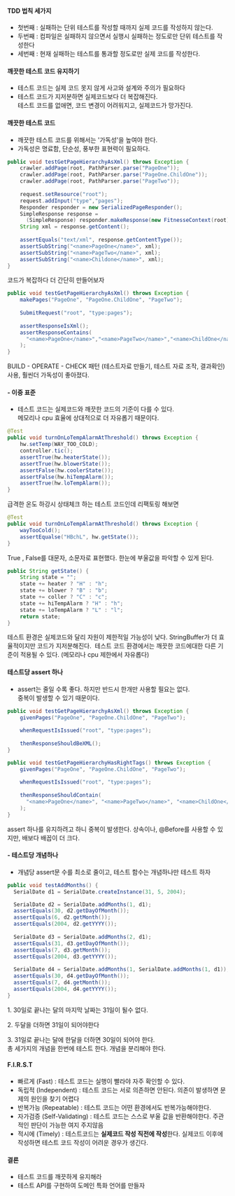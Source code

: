 #### **TDD 법칙 세가지**

-   첫번째 : 실패하는 단위 테스트를 작성할 때까지 실제 코드를 작성하지 않는다.
-   두번째 : 컴파일은 실패하지 않으면서 실행시 실패하는 정도로만 단위 테스트를 작성한다
-   세번째 : 현재 실패하는 테스트를 통과할 정도로만 실제 코드를 작성한다.

#### **깨끗한 테스트 코드 유지하기**

-   테스트 코드는 실제 코드 못지 않게 사고와 설계와 주의가 필요하다
-   테스트 코드가 지저분하면 실제코드보다 더 복잡해진다.  
    테스트 코드를 없애면, 코드 변경이 어려워지고, 실제코드가 망가진다.

#### **깨끗한 테스트 코드**

-   깨끗한 테스트 코드를 위해서는 '가독성'을 높여야 한다.
-   가독성은 명료함, 단순성, 풍부한 표현력이 필요하다.

```java
public void testGetPageHierarchyAsXml() throws Exception {
    crawler.addPage(root, PathParser.parse("PageOne"));
    crawler.addPage(root, PathParser.parse("PageOne.ChildOne"));
    crawler.addPage(root, PathParser.parse("PageTwo"));
    
    request.setResource("root");
    request.addInput("type","pages");
    Responder responder = new SerializedPageResponder();
    SimpleResponse response = 
      (SimpleResponse) responder.makeResponse(new FitnesseContext(root), request);
    String xml = response.getContent();
    
    assertEquals("text/xml", response.getContentType());
    assertSubString("<name>PageOne</name>", xml);
    assertSubString("<name>PageTwo</name>", xml);
    assertSubString("<name>Childone</name>", xml);
}
```

코드가 복잡하다 더 간단히 만들어보자

```java
public void testGetPageHierarchyAsXml() throws Exception {
    makePages("PageOne", "PageOne.ChildOne", "PageTwo");
    
    SubmitRequest("root", "type:pages");
    
    assertResponseIsXml();
    assertResponseContains(
      "<name>PageOne</name>","<name>PageTwo</name>","<name>ChildOne</name>"
    );
}
```

BUILD - OPERATE - CHECK 패턴 (테스트자료 만들기, 테스트 자료 조작, 결과확인)  사용, 훨씬더 가독성이 좋아졌다.

#### \- 이중 표준

-   테스트 코드는 실제코드와 깨끗한 코드의 기준이 다를 수 있다.  
    메모리나 cpu 효율에 상대적으로 더 자유롭기 때문이다.

```java
@Test
public void turnOnLoTempAlarmAtThreshold() throws Exception {
    hw.setTemp(WAY_TOO_COLD);
    controller.tic();
    assertTrue(hw.heaterState());
    assertTrue(hw.blowerState());
    assertFalse(hw.coolerState());
    assertFalse(hw.hiTempAlarm());
    assertTrue(hw.loTempAlarm());
}
```

급격한 온도 하강시 상태체크 하는 테스트 코드인데 리팩토링 해보면

```java
@Test
public void turnOnLoTempAlarmAtThreshold() throws Exception {
    wayTooCold();
    assertEqualse("HBchL", hw.getState());
}
```

True , False를 대문자, 소문자로 표현했다. 한눈에 부울값을 파악할 수 있게 된다.

```java
public String getState() {
    String state = "";
    state += heater ? "H" : "h";
    state += blower ? "B" : "b";
    state += coller ? "C" : "c";
    state += hiTempAlarm ? "H" : "h";
    state += loTempAlarm ? "L" : "l";
    return state;
}
```

테스트 환경은 실제코드와 달리 자원이 제한적일 가능성이 낮다. StringBuffer가 더 효율적이지만 코드가 지저분해진다.  테스트 코드 환경에서는 깨끗한 코드에대한 다른 기준이 적용될 수 있다. (메모리나 cpu 제한에서 자유롭다)

#### **테스트당 assert 하나**

-   assert는 줄일 수록 좋다. 하지만 반드시 한개만 사용할 필요는 없다.  
    중복이 발생할 수 있기 때문이다.

```java
public void testGetPageHierarchyAsXml() throws Exception { 
    givenPages("PageOne", "PageOne.ChildOne", "PageTwo");
  
    whenRequestIsIssued("root", "type:pages");
  
    thenResponseShouldBeXML(); 
}

public void testGetPageHierarchyHasRightTags() throws Exception { 
    givenPages("PageOne", "PageOne.ChildOne", "PageTwo");
  
    whenRequestIsIssued("root", "type:pages");
  
    thenResponseShouldContain(
      "<name>PageOne</name>", "<name>PageTwo</name>", "<name>ChildOne</name>"
    ); 
}
```

assert 하나를 유지하려고 하니 중복이 발생한다. 상속이나, @Before를 사용할 수 있지만, 배보다 배꼽이 더 크다.

#### \- 테스트당 개념하나

-   개념당 assert문 수를 최소로 줄이고, 테스트 함수는 개념하나만 테스트 하자

```java
public void testAddMonths() {
  SerialDate d1 = SerialDate.createInstance(31, 5, 2004);

  SerialDate d2 = SerialDate.addMonths(1, d1); 
  assertEquals(30, d2.getDayOfMonth()); 
  assertEquals(6, d2.getMonth()); 
  assertEquals(2004, d2.getYYYY());
  
  SerialDate d3 = SerialDate.addMonths(2, d1); 
  assertEquals(31, d3.getDayOfMonth()); 
  assertEquals(7, d3.getMonth()); 
  assertEquals(2004, d3.getYYYY());
  
  SerialDate d4 = SerialDate.addMonths(1, SerialDate.addMonths(1, d1)); 
  assertEquals(30, d4.getDayOfMonth());
  assertEquals(7, d4.getMonth());
  assertEquals(2004, d4.getYYYY());
}
```

1\. 30일로 끝나는 달의 마지막 날짜는 31일이 될수 없다.

2\. 두달을 더하면 31일이 되어야한다

3\. 31일로 끝나는 달에 한달을 더하면 30일이 되어야 한다.     
총 세가지의 개념을 한번에 테스트 한다. 개념을 분리해야 한다.

#### **F.I.R.S.T**

-   빠르게 (Fast) : 테스트 코드는 실행이 빨라야 자주 확인할 수 있다.
-   독립적 (Independent) : 테스트 코드는 서로 의존하면 안된다. 의존이 발생하면 문제의 원인을 찾기 어렵다
-   반복가능 (Repeatable) : 테스트 코드는 어떤 환경에서도 반복가능해야한다. 
-   자가검증 (Self-Validating) : 테스트 코드는 스스로 부울 값을 반환해야한다. 주관적인 판단이 가능한 여지 주지않음
-   적시에 (Timely) : 테스트코드는 **실제코드 작성 직전에 작성**한다. 실제코드 이후에 작성하면 테스트 코드 작성이 어려운 경우가 생긴다.

#### **결론**

-   테스트 코드를 깨끗하게 유지해라
-   테스트 API를 구현하여 도메인 특화 언어를 만들자
